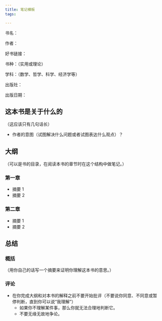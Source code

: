 ```yaml
---
title: 笔记模板
tags:

---
```


书名：

作者：

好书链接：

书种：（实用或理论）

学科：（数学、哲学、科学、经济学等）

出版社：

出版日期：

## 这本书是关于什么的

（这应该只有几句话长）

- 作者的意图（试图解决什么问题或者试图表达什么观点）？

## 大纲

（可以是书的目录，在阅读本书的章节时在这个结构中做笔记。）

### 第一章

- 摘要 1
- 摘要 2

### 第二章

- 摘要 1
- 摘要 2

## 总结

### 概括

（用你自己的话写一个摘要来证明你理解这本书的意思。）

### 评论

- 在你完成大纲和对本书的解释之前不要开始批评（不要说你同意、不同意或暂停判断，直到你可以说“我理解”）
  - 如果你不理解某件事，那么你就无法合理地判断它。
  - 不要无缘无故地争论。
